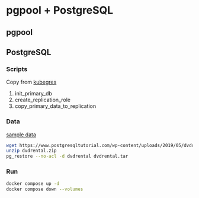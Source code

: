# pgpool + PostgreSQL
## pgpool

## PostgreSQL

### Scripts
Copy from [kubegres](https://github.com/reactive-tech/kubegres)
1. init_primary_db
2. create_replication_role
3. copy_primary_data_to_replication

### Data
[sample data](https://www.postgresqltutorial.com/postgresql-getting-started/postgresql-sample-database/)

```bash
wget https://www.postgresqltutorial.com/wp-content/uploads/2019/05/dvdrental.zip
unzip dvdrental.zip
pg_restore --no-acl -d dvdrental dvdrental.tar
```

### Run
```bash
docker compose up -d
docker compose down --volumes
```
